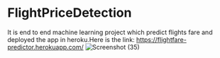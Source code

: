 # FlightPriceDetection
It is end to end machine learning project which predict flights fare and deployed the app in heroku.Here is the link: https://flightfare-predictor.herokuapp.com/
![Screenshot (35)](https://user-images.githubusercontent.com/38519385/106234880-90eea800-621f-11eb-8ad3-0dfaf2af987a.png)


